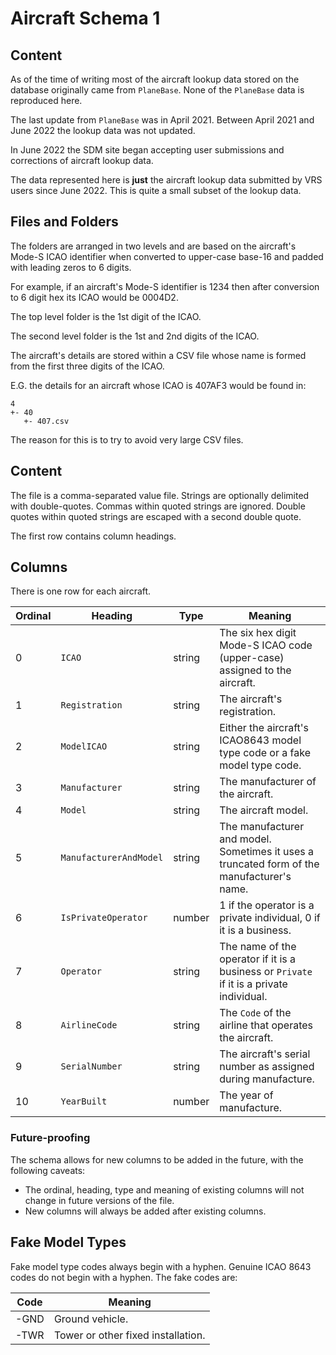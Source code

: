 # Aircraft Schema 1

## Content

As of the time of writing most of the aircraft lookup data stored on the
database originally came from `PlaneBase`. None of the `PlaneBase` data
is reproduced here.

The last update from `PlaneBase` was in April 2021. Between April 2021 and
June 2022 the lookup data was not updated.

In June 2022 the SDM site began accepting user submissions and corrections
of aircraft lookup data.

The data represented here is **just** the aircraft lookup data submitted by
VRS users since June 2022. This is quite a small subset of the lookup data.


## Files and Folders

The folders are arranged in two levels and are based on the aircraft's
Mode-S ICAO identifier when converted to upper-case base-16 and padded with
leading zeros to 6 digits.

For example, if an aircraft's Mode-S identifier is 1234 then after
conversion to 6 digit hex its ICAO would be 0004D2.

The top level folder is the 1st digit of the ICAO.

The second level folder is the 1st and 2nd digits of the ICAO.

The aircraft's details are stored within a CSV file whose name is formed
from the first three digits of the ICAO.

E.G. the details for an aircraft whose ICAO is 407AF3 would be found in:

```
4
+- 40
   +- 407.csv
```

The reason for this is to try to avoid very large CSV files.

## Content

The file is a comma-separated value file. Strings are optionally
delimited with double-quotes. Commas within quoted strings are
ignored. Double quotes within quoted strings are escaped with
a second double quote.

The first row contains column headings.

## Columns

There is one row for each aircraft.

| Ordinal | Heading                | Type   | Meaning |
| ---     | ---                    | ---    | --- |
| 0       | `ICAO`                 | string | The six hex digit Mode-S ICAO code (upper-case) assigned to the aircraft. |
| 1       | `Registration`         | string | The aircraft's registration. |
| 2       | `ModelICAO`            | string | Either the aircraft's ICAO8643 model type code or a fake model type code. |
| 3       | `Manufacturer`         | string | The manufacturer of the aircraft. |
| 4       | `Model`                | string | The aircraft model. |
| 5       | `ManufacturerAndModel` | string | The manufacturer and model. Sometimes it uses a truncated form of the manufacturer's name. |
| 6       | `IsPrivateOperator`    | number | 1 if the operator is a private individual, 0 if it is a business. |
| 7       | `Operator`             | string | The name of the operator if it is a business or `Private` if it is a private individual. |
| 8       | `AirlineCode`          | string | The `Code` of the airline that operates the aircraft. |
| 9       | `SerialNumber`         | string | The aircraft's serial number as assigned during manufacture. |
| 10      | `YearBuilt`            | number | The year of manufacture. |

### Future-proofing
The schema allows for new columns to be added in the future, with the
following caveats:

* The ordinal, heading, type and meaning of existing columns will not change
  in future versions of the file.
* New columns will always be added after existing columns.

## Fake Model Types
Fake model type codes always begin with a hyphen. Genuine ICAO 8643 codes do not begin with a hyphen. The fake codes
are:

| Code | Meaning |
| ---  | --- |
| -GND | Ground vehicle. |
| -TWR | Tower or other fixed installation. |
